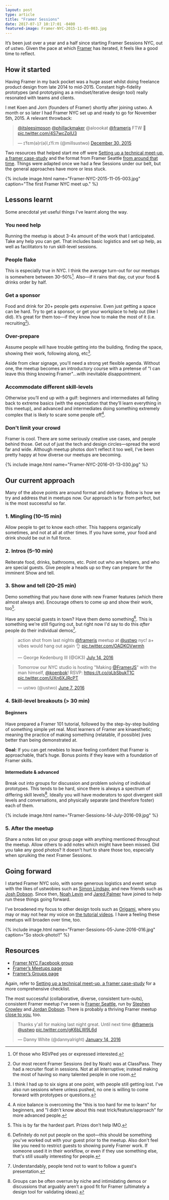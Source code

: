 ```yaml
---
layout: post
type: article
title: "Framer Sessions"
date: 2017-07-17 10:17:01 -0400
featured-image: Framer-NYC-2015-11-05-003.jpg
---
```


It’s been just over a year and a half since starting Framer Sessions NYC, out of ustwo. Given the pace at which [Framer](http://framer.com) has iterated, it feels like a good time to reflect.

## How it started
Having Framer in my back pocket was a huge asset whilst doing freelance product design from late 2014 to mid-2015. Constant high-fidelity prototypes (and prototyping as a mindset/iterative design tool) really resonated with teams and clients.

I met Koen and Jorn (founders of Framer) shortly after joining ustwo. A month or so later I had Framer NYC set up and ready to go for November 5th, 2015. A relevant throwback:

<div class="tweet">
  <blockquote class="twitter-tweet" data-lang="en"><p lang="und" dir="ltr"><a href="https://twitter.com/itsleesimpson">@itsleesimpson</a> <a href="https://twitter.com/phillackmaker">@phillackmaker</a> @aloookat <a href="https://twitter.com/framerjs">@framerjs</a> FTW 👊 <a href="https://t.co/4S7wcZplU3">pic.twitter.com/4S7wcZplU3</a></p>&mdash; ɪˈfɛm(ə)r(ə)l,ɪˈfiːm (@millsustwo) <a href="https://twitter.com/millsustwo/status/682348312222130176">December 30, 2015</a></blockquote> <script async src="//platform.twitter.com/widgets.js" charset="utf-8"></script>
</div>

Two resources that helped start me off were [Setting up a technical meet-up, a framer case-study](https://blog.framer.com/how-to-host-to-a-framer-session-9e887ce6d7d1) and the format from Framer Seattle [from around that time](https://www.facebook.com/events/1704332906452240/). Things were adapted once we had a few Sessions under our belt, but the general approaches have more or less stuck.

{% include image.html name="Framer-NYC-2015-11-05-003.jpg" caption="The first Framer NYC meet up." %}

## Lessons learnt
Some anecdotal yet useful things I've learnt along the way.

### You need help
Running the meetup is about 3-4x amount of the work that I anticipated. Take any help you can get. That includes basic logistics and set up help, as well as facilitators to run skill-level sessions.

### People flake
This is especially true in NYC. I think the average turn-out for our meetups is somewhere between 30–50%[^rsvp]. Also—if it rains that day, cut your food & drinks order by half.

### Get a sponsor
Food and drink for 20+ people gets *expensive*. Even just getting a space can be hard. Try to get a sponsor, or get your workplace to help out (like I did). It’s great for them too—if they know how to make the most of it (i.e. recruiting[^recruiting]).

### Over-prepare
Assume people will have trouble getting into the building, finding the space, showing their work, following along, etc[^signage].

Aside from clear signage, you'll need a strong yet flexible agenda. Without one, the meetup becomes an introductory course with a pretense of "I can leave this thing knowing Framer"...with inevitable disappointment.

### Accommodate different skill-levels
Otherwise you’ll end up with a gulf: beginners and intermediates all falling back to extreme basics (with the expectation that they’ll learn everything in this meetup), and advanced and intermediates doing something extremely complex that is likely to scare some people off[^balance].

### Don't limit your crowd
Framer is cool. There are some seriously creative use cases, and people behind those. Get out of just the tech and design circles—spread the word far and wide. Although meetup photos don't reflect it too well, I've been pretty happy at how diverse our meetups are becoming.

{% include image.html name="Framer-NYC-2016-01-13-030.jpg" %}

## Our current approach
Many of the above points are around format and delivery. Below is how we try and address that in meetups now. Our approach is far from perfect, but is the most successful so far.

### 1. Mingling (10–15 min)
Allow people to get to know each other. This happens organically sometimes, and not at all at other times. If you have some, your food and drink should be out in full force.

### 2. Intros (5–10 min)
Reiterate food, drinks, bathrooms, etc. Point out who are helpers, and who are special guests. Give people a heads up so they can prepare for the imminent Show and tell.

### 3. Show and tell (20–25 min)
Demo something that *you* have done with new Framer features (which there almost always are). Encourage others to come up and show their work, too[^showandtell].

Have any special guests in town? Have them demo something[^specialguests]. This is something we're still figuring out, but right now I'd say to do this *after* people do their individual demos[^ordering].

<div class="tweet">
  <blockquote class="twitter-tweet" data-lang="en"><p lang="en" dir="ltr">action shot from last nights <a href="https://twitter.com/framerjs">@framerjs</a> meetup at <a href="https://twitter.com/ustwo">@ustwo</a> nyc! a+ vibes would hang out again 👌 <a href="https://t.co/OADKOVwrmh">pic.twitter.com/OADKOVwrmh</a></p>&mdash; George Kedenburg III (@GK3) <a href="https://twitter.com/GK3/status/753582943336030208">July 14, 2016</a></blockquote> <script async src="//platform.twitter.com/widgets.js" charset="utf-8"></script>
</div>

<div class="tweet">
  <blockquote class="twitter-tweet" data-lang="en"><p lang="en" dir="ltr">Tomorrow our NYC studio is hosting &quot;Making <a href="https://twitter.com/framerjs">@FramerJS</a>&quot; with the man himself, <a href="https://twitter.com/koenbok">@koenbok</a>! RSVP: <a href="https://t.co/qLbSbukT1C">https://t.co/qLbSbukT1C</a> <a href="https://t.co/UXn6XJRcPT">pic.twitter.com/UXn6XJRcPT</a></p>&mdash; ustwo (@ustwo) <a href="https://twitter.com/ustwo/status/740188709723770880">June 7, 2016</a></blockquote> <script async src="//platform.twitter.com/widgets.js" charset="utf-8"></script>
</div>


### 4. Skill-level breakouts (> 30 min)

#### Beginners
Have prepared a Framer 101 tutorial, followed by the step-by-step building of something simple yet real. Most learners of Framer are kinaesthetic; meaning the practice of making something (relatable, if possible) jives better than being demonstrated at.

**Goal:** If you can get newbies to leave feeling confident that Framer is approachable, that’s huge. Bonus points if they leave with a foundation of Framer skills.

#### Intermediate & advanced
Break out into groups for discussion and problem solving of individual prototypes. This tends to be hard, since there is always a spectrum of differing skill levels[^overrun]. Ideally you will have moderators to spot divergent skill levels and conversations, and physically separate (and therefore foster) each of them.

{% include image.html name="Framer-Sessions-14-July-2016-09.jpg" %}

### 5. After the meetup
Share a notes list on your group page with anything mentioned throughout the meetup. Allow others to add notes which might have been missed. Did you take any good photos? It doesn't hurt to share those too, especially when spruiking the next Framer Sessions.



## Going forward
I started Framer NYC solo, with some generous logistics and event setup with the likes of ustwobies such as [Simon Lindsay](http://twitter.com/simonlindsay), and new friends such as [Josh Dobson](https://twitter.com/JoshuaRule). Since then, [Noah Levin](http://twitter.com/nlevin) and [Jared Palmer](http://twitter.com/jaredpalmer) have joined to help run these things going forward.

I’ve broadened my focus to other design tools such as [Origami](http://origami.design), where you may or may not hear my voice on [the tutorial videos](http://origami.design/tutorials/getting-started/Getting-Started.html). I have a feeling these meetups will broaden over time, too.

{% include image.html name="Framer-Sessions-05-June-2016-016.jpg" caption="So stock-photo!!" %}

## Resources
- [Framer NYC Facebook group](http://fb.com/groups/framernyc/)
- [Framer’s Meetups page](http://framer.com/community/meetups/)
- [Framer’s Groups page](https://framer.com/community/groups/)

Again, refer to [Setting up a technical meet-up, a framer case-study](https://blog.framer.com/how-to-host-to-a-framer-session-9e887ce6d7d1) for a more comprehensive checklist.

The most successful (collaborative, diverse, consistent turn-outs), consistent Framer meetup I’ve seen is [Framer Seattle](http://facebook.com/groups/framerjs.seattle/), run by [Stephen Crowley](https://twitter.com/stephenncrowley) and [Jordan Dobson](https://twitter.com/jordandobson). There is probably a thriving Framer meetup [close to you](http://framer.com/community/meetups/), too.


<div class="tweet">
  <blockquote class="twitter-tweet" data-lang="en"><p lang="en" dir="ltr">Thanks y&#39;all for making last night great. Until next time <a href="https://twitter.com/framerjs">@framerjs</a> <a href="https://twitter.com/ustwo">@ustwo</a> <a href="https://t.co/gK6bLW9L6d">pic.twitter.com/gK6bLW9L6d</a></p>&mdash; Danny White (@dannyalright) <a href="https://twitter.com/dannyalright/status/687705898391891969">January 14, 2016</a></blockquote> <script async src="//platform.twitter.com/widgets.js" charset="utf-8"></script>
</div>

[^recruiting]: Our most recent Framer Sessions (led by Noah) was at ClassPass. They had a recruiter float in sessions. Not at all interruptive; instead making the most of having so many talented people in one room.
[^rsvp]: Of those who RSVPed yes or expressed interested.
[^signage]: I think I had up to six signs at one point, with people still getting lost. I've also run sessions where unless pushed, no one is willing to come forward with prototypes or questions.
[^balance]: A nice balance is overcoming the "this is too hard for me to learn" for beginners, and "I didn't know about this neat trick/feature/approach" for more advanced people.
[^showandtell]: This is by far the hardest part. Prizes don’t help IMO.
[^specialguests]: Definitely do not put people on the spot—this should be something you've worked out with your guest prior to the meetup. Also don't feel like you need to restrict guests to showing purely Framer work. If someone used it in their workflow, or even if they use something else, that's still usually interesting for people.
[^ordering]: Understandably, people tend not to want to follow a guest's presentation.
[^overrun]: Groups can be often overrun by niche and intimidating demos or discussions that arguably aren’t a good fit for Framer (ultimately a design tool for validating ideas).
